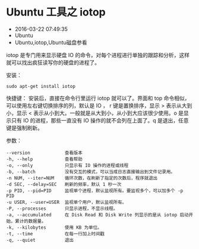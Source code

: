 # Ubuntu 工具之  iotop
- 2016-03-22 07:49:35
- Ubuntu
- Ubuntu,iotop,Ubuntu磁盘参看

iotop 是专门用来显示硬盘 IO 的命令，对每个进程进行单独的跟踪和分析，这样就可以找出疯狂读写你的硬盘的进程了。


安装：

    sudo apt-get install iotop

快捷键：
安装后，直接在命令行里运行 iotop 就可以了。界面和 top 命令相似，可以使用左右键切换排序的列，默认是 IO ， r 键是置换排序，显示 > 表示从大到小，显示 < 表示从小到大。一般就是从大到小，从小到大应该很少使用。o 是显示只有 IO 的进程，那些一直没有 IO 操作的就不会列在上面了。q 是退出，任意键是强制刷新。

参数：

    --version             查看版本
    -h, --help            查看帮助
    -o, --only            只显示有 IO 操作的进程或线程
    -b, --batch           没有交互的模式，可以当成日志直接输出到文件记录用。
    -n NUM, --iter=NUM    循环次数，在刷新了指定的次数后，程序就退出
    -d SEC, --delay=SEC   刷新的频率，默认 1 秒一次
    -p PID, --pid=PID     监视单个进程，默认监视所有。要监视多个，可以加多个 -p PID 
    -u USER, --user=USER  监视单个用户，默认监视所有。
    -P, --processes       只显示进程，不显示线程。
    -a, --accumulated     在 Disk Read 和 Disk Write 列显示的是从 iotop 启动开始，累计的数据量。
    -k, --kilobytes       使用 KB 为单位。
    -t, --time            在每一行加上时间戳
    -q, --quiet           退出
